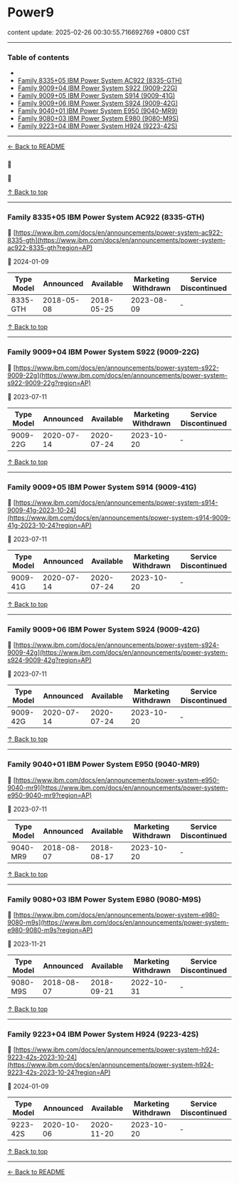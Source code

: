 # Power9

content update: 2025-02-26 00:30:55.716692769 +0800 CST

---

### Table of contents


- [](#)
- [Family 8335+05 IBM Power System AC922 (8335-GTH)](#family-833505-ibm-power-system-ac922-8335-gth)
- [Family 9009+04 IBM Power System S922 (9009-22G)](#family-900904-ibm-power-system-s922-9009-22g)
- [Family 9009+05 IBM Power System S914 (9009-41G)](#family-900905-ibm-power-system-s914-9009-41g)
- [Family 9009+06 IBM Power System S924 (9009-42G)](#family-900906-ibm-power-system-s924-9009-42g)
- [Family 9040+01 IBM Power System E950 (9040-MR9)](#family-904001-ibm-power-system-e950-9040-mr9)
- [Family 9080+03 IBM Power System E980 (9080-M9S)](#family-908003-ibm-power-system-e980-9080-m9s)
- [Family 9223+04 IBM Power System H924 (9223-42S)](#family-922304-ibm-power-system-h924-9223-42s)

---

[← Back to README](../README.md)





### 

🔗 [](?region=AP)

📅 







[↑ Back to top](#table-of-contents)

---





### Family 8335+05 IBM Power System AC922 (8335-GTH)

🔗 [https://www.ibm.com/docs/en/announcements/power-system-ac922-8335-gth](https://www.ibm.com/docs/en/announcements/power-system-ac922-8335-gth?region=AP)

📅 2024-01-09

| Type Model | Announced | Available | Marketing Withdrawn | Service Discontinued |
| --- | --- | --- | --- | --- |
| 8335-GTH | 2018-05-08 | 2018-05-25 | 2023-08-09 | - |






[↑ Back to top](#table-of-contents)

---





### Family 9009+04 IBM Power System S922 (9009-22G)

🔗 [https://www.ibm.com/docs/en/announcements/power-system-s922-9009-22g](https://www.ibm.com/docs/en/announcements/power-system-s922-9009-22g?region=AP)

📅 2023-07-11

| Type Model | Announced | Available | Marketing Withdrawn | Service Discontinued |
| --- | --- | --- | --- | --- |
| 9009-22G | 2020-07-14 | 2020-07-24 | 2023-10-20 | - |






[↑ Back to top](#table-of-contents)

---





### Family 9009+05 IBM Power System S914 (9009-41G)

🔗 [https://www.ibm.com/docs/en/announcements/power-system-s914-9009-41g-2023-10-24](https://www.ibm.com/docs/en/announcements/power-system-s914-9009-41g-2023-10-24?region=AP)

📅 2023-07-11

| Type Model | Announced | Available | Marketing Withdrawn | Service Discontinued |
| --- | --- | --- | --- | --- |
| 9009-41G | 2020-07-14 | 2020-07-24 | 2023-10-20 | - |






[↑ Back to top](#table-of-contents)

---





### Family 9009+06 IBM Power System S924 (9009-42G)

🔗 [https://www.ibm.com/docs/en/announcements/power-system-s924-9009-42g](https://www.ibm.com/docs/en/announcements/power-system-s924-9009-42g?region=AP)

📅 2023-07-11

| Type Model | Announced | Available | Marketing Withdrawn | Service Discontinued |
| --- | --- | --- | --- | --- |
| 9009-42G | 2020-07-14 | 2020-07-24 | 2023-10-20 | - |






[↑ Back to top](#table-of-contents)

---





### Family 9040+01 IBM Power System E950 (9040-MR9)

🔗 [https://www.ibm.com/docs/en/announcements/power-system-e950-9040-mr9](https://www.ibm.com/docs/en/announcements/power-system-e950-9040-mr9?region=AP)

📅 2023-07-11

| Type Model | Announced | Available | Marketing Withdrawn | Service Discontinued |
| --- | --- | --- | --- | --- |
| 9040-MR9 | 2018-08-07 | 2018-08-17 | 2023-10-20 | - |






[↑ Back to top](#table-of-contents)

---





### Family 9080+03 IBM Power System E980 (9080-M9S)

🔗 [https://www.ibm.com/docs/en/announcements/power-system-e980-9080-m9s](https://www.ibm.com/docs/en/announcements/power-system-e980-9080-m9s?region=AP)

📅 2023-11-21

| Type Model | Announced | Available | Marketing Withdrawn | Service Discontinued |
| --- | --- | --- | --- | --- |
| 9080-M9S | 2018-08-07 | 2018-09-21 | 2022-10-31 | - |






[↑ Back to top](#table-of-contents)

---





### Family 9223+04 IBM Power System H924 (9223-42S)

🔗 [https://www.ibm.com/docs/en/announcements/power-system-h924-9223-42s-2023-10-24](https://www.ibm.com/docs/en/announcements/power-system-h924-9223-42s-2023-10-24?region=AP)

📅 2024-01-09

| Type Model | Announced | Available | Marketing Withdrawn | Service Discontinued |
| --- | --- | --- | --- | --- |
| 9223-42S | 2020-10-06 | 2020-11-20 | 2023-10-20 | - |






[↑ Back to top](#table-of-contents)

---



[← Back to README](../README.md)